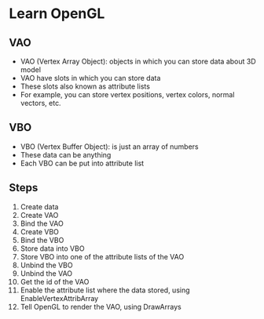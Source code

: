 # Learn OpenGL

## VAO

- VAO (Vertex Array Object): objects in which you can store data about 3D model
- VAO have slots in which you can store data
- These slots also known as attribute lists
- For example, you can store vertex positions, vertex colors, normal vectors, etc.

## VBO

- VBO (Vertex Buffer Object): is just an array of numbers
- These data can be anything
- Each VBO can be put into attribute list

## Steps

1. Create data
1. Create VAO
1. Bind the VAO
1. Create VBO
1. Bind the VBO
1. Store data into VBO
1. Store VBO into one of the attribute lists of the VAO
1. Unbind the VBO
1. Unbind the VAO
1. Get the id of the VAO
1. Enable the attribute list where the data stored, using EnableVertexAttribArray
1. Tell OpenGL to render the VAO, using DrawArrays
